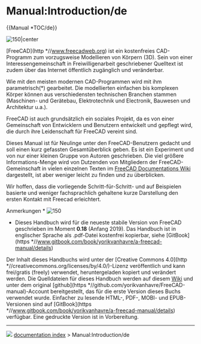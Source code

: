 # Manual:Introduction/de
{{Manual   *TOC/de}}

![150\|center](images/Crystal_Clear_manual.png )

[FreeCAD](http   *//www.freecadweb.org) ist ein kostenfreies CAD-Programm zum vorzugsweise Modellieren von Körpern (3D). Sein von einer Interessengemeinschaft in Freiwilligenarbeit geschriebener Quelltext ist zudem über das Internet öffentlich zugänglich und veränderbar.

Wie mit den meisten modernen CAD-Programmen wird mit ihm parametrisch(\*) gearbeitet. Die modellierten einfachen bis komplexen Körper können aus verschiedensten technischen Branchen stammen (Maschinen- und Gerätebau, Elektrotechnik und Electronik, Bauwesen und Architektur u.a.).

FreeCAD ist auch grundsätzlich ein soziales Projekt, da es von einer Gemeinschaft von Entwicklern und Benutzern entwickelt und gepflegt wird, die durch ihre Leidenschaft für FreeCAD vereint sind.

Dieses Manual ist für Neulinge unter den FreeCAD-Benutzern gedacht und soll einen kurz gefassten Gesamtüberblick geben. Es ist ein Experiment und von nur einer kleinen Gruppe von Autoren geschrieben. Die viel größere Informations-Menge wird von Dutzenden von Mitgliedern der FreeCAD-Gemeinschaft in vielen einzelnen Texten im [FreeCAD Documentations Wiki](Main_Page/de.md) dargestellt, ist aber weniger leicht zu finden und zu überblicken.

Wir hoffen, dass die vorliegende Schritt-für-Schritt- und auf Beispielen basierte und weniger fachsprachlich gehaltene kurze Darstellung den ersten Kontakt mit Freecad erleichtert.

Anmerkungen   * ![150](images/Crystal_Clear_manual.png )

-   Dieses Handbuch wird für die neueste stabile Version von FreeCAD geschrieben im Moment **0.18** (Anfang 2019). Das Handbuch ist in englischer Sprache als .pdf-Datei kostenfrei kopierbar, siehe [GitBook](https   *//www.gitbook.com/book/yorikvanhavre/a-freecad-manual/details)

Der Inhalt dieses Handbuchs wird unter der [Creative Commons 4.0](http   *//creativecommons.org/licenses/by/4.0/)-Lizenz veröffentlich und kann frei/gratis (freely) verwendet, heruntergeladen kopiert und verändert werden. Die Quelldateien für dieses Handbuch werden auf diesem [Wiki](Main_Page.md) und unter dem original [github](https   *//github.com/yorikvanhavre/FreeCAD-manual)-Account bereitgestellt, das für die erste Version dieses Buchs verwendet wurde. Einfacher zu lesende HTML-, PDF-, MOBI- und EPUB-Versionen sind auf [GitBook](https   *//www.gitbook.com/book/yorikvanhavre/a-freecad-manual/details) verfügbar. Eine gedruckte Version ist in Vorbereitung.



---
![](images/Right_arrow.png) [documentation index](../README.md) > Manual:Introduction/de
